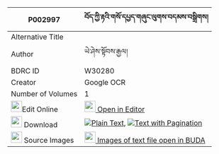 |P002997|བོད་ཀྱི་རྟའི་གསོ་དཔྱད་གཞུང་ལུགས་བདམས་བསྒྲིགས། 
| --- | --- 
|Alternative Title |
|Author| ཡེ་ཤེས་སྟོབས་རྒྱལ།
|BDRC ID | W30280
|Creator | Google OCR
|Number of Volumes| 1
|<img width="25" src="https://img.icons8.com/color/25/000000/edit-property.png">Edit Online| [<img width="25" src="https://avatars.githubusercontent.com/u/45091458?s=200&v=4"> Open in Editor](http://editor.openpecha.org/P002997)
|<img width="25" src="https://img.icons8.com/fluent/48/000000/download-2.png"/>  Download | [![](https://img.icons8.com/color/20/000000/txt.png)Plain Text](https://github.com/Openpecha/P002997/releases/download/v1/bo_kyi_ta_i_soche_shyungluk_da_plain_P002997.zip), [![](https://img.icons8.com/color/20/000000/txt.png)Text with Pagination](https://github.com/Openpecha/P002997/releases/download/v1/bo_kyi_ta_i_soche_shyungluk_da_pages_P002997.zip)
|<img width="25" src="https://img.icons8.com/plasticine/100/000000/pictures-folder.png"/>  Source Images | [<img width="25" src="https://library.bdrc.io/icons/BUDA-small.svg"> Images of text file open in BUDA](https://library.bdrc.io/show/bdr:W30280)
